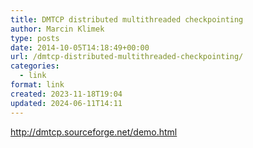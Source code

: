 ```yaml
---
title: DMTCP distributed multithreaded checkpointing
author: Marcin Klimek
type: posts
date: 2014-10-05T14:18:49+00:00
url: /dmtcp-distributed-multithreaded-checkpointing/
categories:
  - link
format: link
created: 2023-11-18T19:04
updated: 2024-06-11T14:11
---
```

</p> 



<p dir="ltr">
  <a href="http://dmtcp.sourceforge.net/demo.html"><a href="http://dmtcp.sourceforge.net/demo.html" >http://dmtcp.sourceforge.net/demo.html</a></a>
</p>



<p dir="ltr">